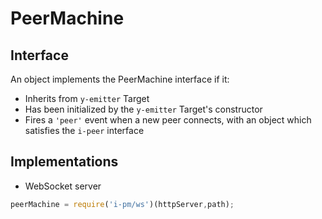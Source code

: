 # PeerMachine

## Interface

An object implements the PeerMachine interface if it:

- Inherits from `y-emitter` Target
- Has been initialized by the `y-emitter` Target's constructor
- Fires a `'peer'` event when a new peer connects, with an object which satisfies the `i-peer` interface

## Implementations

- WebSocket server

```javascript
peerMachine = require('i-pm/ws')(httpServer,path);
```
